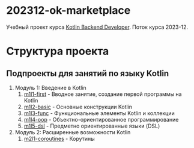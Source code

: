 # 202312-ok-marketplace

Учебный проект курса
[Kotlin Backend Developer](https://otus.ru/lessons/kotlin/).
Поток курса 2023-12.

# Структура проекта

## Подпроекты для занятий по языку Kotlin

1. Модуль 1: Введение в Kotlin
   1. [m1l1-first](./m1l1-first) - Вводное занятие, создание первой программы на Kotlin
   2. [m1l2-basic](./m1l2-basis) - Основные конструкции Kotlin
   3. [m1l3-func](./m1l3-functions-collections) - Функциональные элементы Kotlin и коллекции
   4. [m1l4-oop](./m1l4-oop) - Объектно-ориентированное программирование
   5. [m1l5-dsl](./m1l5-dsl) - Предметно ориентированные языки (DSL)
2. Модуль 2: Расширенные возможности Kotlin
   1. [m2l1-coroutines](./m2l1-coroutines) - Корутины

